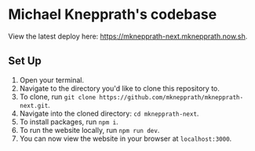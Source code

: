 # Michael Knepprath's codebase

View the latest deploy here: https://mknepprath-next.mknepprath.now.sh.

## Set Up

1. Open your terminal.
1. Navigate to the directory you'd like to clone this repository to.
1. To clone, run `git clone https://github.com/mknepprath/mknepprath-next.git`.
1. Navigate into the cloned directory: `cd mknepprath-next`.
1. To install packages, run `npm i`.
1. To run the website locally, run `npm run dev`.
1. You can now view the website in your browser at `localhost:3000`.
